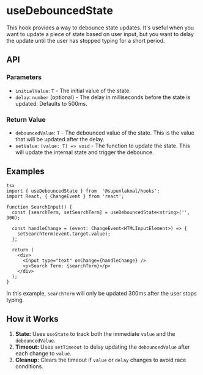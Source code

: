 # useDebouncedState

This hook provides a way to debounce state updates. It's useful when you want to update a piece of state based on user input, but you want to delay the update until the user has stopped typing for a short period.

## API

### Parameters

- `initialValue`: `T` - The initial value of the state.
- `delay`: `number` (optional) - The delay in milliseconds before the state is updated. Defaults to 500ms.

### Return Value

- `debouncedValue`: `T` - The debounced value of the state. This is the value that will be updated after the delay.
- `setValue`: `(value: T) => void` - The function to update the state. This will update the internal state and trigger the debounce.

## Examples

```
tsx
import { useDebouncedState } from  '@supunlakmal/hooks';
import React, { ChangeEvent } from 'react';

function SearchInput() {
  const [searchTerm, setSearchTerm] = useDebouncedState<string>('', 300);

  const handleChange = (event: ChangeEvent<HTMLInputElement>) => {
    setSearchTerm(event.target.value);
  };

  return (
    <div>
      <input type="text" onChange={handleChange} />
      <p>Search Term: {searchTerm}</p>
    </div>
  );
}
```

In this example, `searchTerm` will only be updated 300ms after the user stops typing.

## How it Works

1.  **State:** Uses `useState` to track both the immediate `value` and the `debouncedValue`.
2.  **Timeout:** Uses `setTimeout` to delay updating the `debouncedValue` after each change to `value`.
3.  **Cleanup:** Clears the timeout if `value` or `delay` changes to avoid race conditions.
